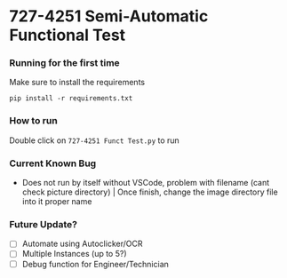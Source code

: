 # 727-4251 Semi-Automatic Functional Test

### Running for the first time
Make sure to install the requirements
```
pip install -r requirements.txt
```


### How to run
Double click on `727-4251 Funct Test.py` to run

### Current Known Bug
- Does not run by itself without VSCode, problem with filename (cant check picture directory) | Once finish, change the image directory file into it proper name


### Future Update?
- [ ] Automate using Autoclicker/OCR
- [ ] Multiple Instances (up to 5?)
- [ ] Debug function for Engineer/Technician
